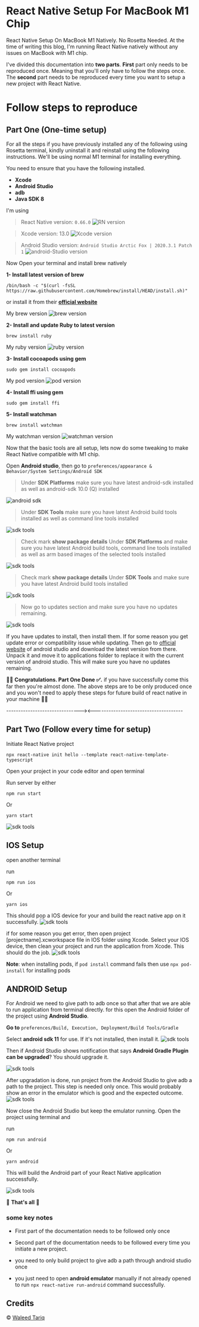 # React Native Setup For MacBook M1 Chip

React Native Setup On MacBook M1 Natively. No Rosetta Needed.
At the time of writing this blog, I'm running React Native natively without any issues on MacBook with M1 chip.

I've divided this documentation into **two parts**. **First** part only needs to be reproduced once. Meaning that you'll only have to follow the steps once. The **second** part needs to be reproduced every time you want to setup a new project with React Native.


# Follow steps to reproduce

## Part One (One-time setup)

For all the steps if you have previously installed any of the following using Rosetta terminal, kindly uninstall it and reinstall using the following instructions.
We'll be using normal M1 terminal for installing everything.

You need to ensure that you have the following installed.

- **Xcode**
- **Android Studio**
- **adb**
- **Java SDK 8**


I'm using
> React Native version: `0.66.0`
![RN version](https://firebasestorage.googleapis.com/v0/b/myfirebase-301718.appspot.com/o/github%2Freact-native-m1-setup%2Frn-version.png?alt=media&token=4c4f3422-a629-4715-9805-6123ae011fac)

> Xcode version: 13.0
![Xcode version](https://firebasestorage.googleapis.com/v0/b/myfirebase-301718.appspot.com/o/github%2Freact-native-m1-setup%2Fxcode-version.png?alt=media&token=71b8f56f-cf09-41e9-9552-42437b3c1ede)


> Android Studio version: `Android Studio Arctic Fox | 2020.3.1 Patch 1`
![android-Studio version](https://firebasestorage.googleapis.com/v0/b/myfirebase-301718.appspot.com/o/github%2Freact-native-m1-setup%2Fandroid-studio-version.png?alt=media&token=31e1a9aa-0001-414d-98a5-c91d836cf4ed)

Now Open your terminal and install brew natively

**1- Install latest version of brew**

    /bin/bash -c "$(curl -fsSL https://raw.githubusercontent.com/Homebrew/install/HEAD/install.sh)"

or install it from their **[official website](https://brew.sh/)**

My brew version
![brew version](https://firebasestorage.googleapis.com/v0/b/myfirebase-301718.appspot.com/o/github%2Freact-native-m1-setup%2Fbrew-version.png?alt=media&token=e653ca00-df87-4564-8e01-aefe4f174acf
)

**2- Install and update Ruby to latest version**

    brew install ruby

My ruby version
![ruby version](https://firebasestorage.googleapis.com/v0/b/myfirebase-301718.appspot.com/o/github%2Freact-native-m1-setup%2Fruby-version.png?alt=media&token=aff71b94-b5c2-462a-8c9d-acc0b5f7c88b)

**3- Install cocoapods using gem**

    sudo gem install cocoapods

My pod version
![pod version](https://firebasestorage.googleapis.com/v0/b/myfirebase-301718.appspot.com/o/github%2Freact-native-m1-setup%2Fpod-version.png?alt=media&token=8263935d-8c85-4f1d-a7ec-a72d6e5a6eb4)


**4- Install ffi using gem**

    sudo gem install ffi

**5- Install watchman**

    brew install watchman

My watchman version
![watchman version](https://firebasestorage.googleapis.com/v0/b/myfirebase-301718.appspot.com/o/github%2Freact-native-m1-setup%2Fwatchman-version.png?alt=media&token=89316da7-148d-4819-8810-a6f49e3d3717)

Now that the basic tools are all setup, lets now do some tweaking to make React Native compatible with M1 chip.

Open **Android studio**, then go to `preferences/appearance & Behavior/System Settings/Android SDK`

> Under **SDK Platforms** make sure you have latest android-sdk installed as well as android-sdk 10.0 (Q) installed

![android sdk](https://firebasestorage.googleapis.com/v0/b/myfirebase-301718.appspot.com/o/github%2Freact-native-m1-setup%2Fandroid-sdk.png?alt=media&token=9daa56c3-b33a-43a7-9a9a-a6c5f0a42bba)


> Under **SDK Tools** make sure you have latest Android build tools installed as well as command line tools installed

![sdk tools](https://firebasestorage.googleapis.com/v0/b/myfirebase-301718.appspot.com/o/github%2Freact-native-m1-setup%2Fsdk-tools.png?alt=media&token=26a9fefd-5ff1-4119-b9bd-1aa64acd3475
)

> Check mark **show package details** Under **SDK Platforms** and make sure you have latest Android build tools, command line tools installed as well as arm based images of the selected tools installed

![sdk tools](https://firebasestorage.googleapis.com/v0/b/myfirebase-301718.appspot.com/o/github%2Freact-native-m1-setup%2Fsdk-platform-packages.png?alt=media&token=5841c913-93fb-4315-91b8-c5b16dbfe9f4)

> Check mark **show package details** Under **SDK Tools** and make sure you have latest Android build tools installed

![sdk tools](https://firebasestorage.googleapis.com/v0/b/myfirebase-301718.appspot.com/o/github%2Freact-native-m1-setup%2Fsdk-tools-packages.png?alt=media&token=b226e453-1f9d-41d7-b731-fa063180718d)


> Now go to updates section and make sure you have no updates remaining. 

![sdk tools](https://firebasestorage.googleapis.com/v0/b/myfirebase-301718.appspot.com/o/github%2Freact-native-m1-setup%2Fupdates.png?alt=media&token=b5a7ac08-e799-41a2-80fc-a550442421bb)


If you have updates to install, then install them. If for some reason you get update error or compatibility issue while updating. Then go to [official website](https://developer.android.com/studio) of android studio and download the latest version from there. Unpack it and move it to applications folder to replace it with the current version of android studio. This will make sure you have no updates remaining.


🎉🥳 **Congratulations. Part One Done ✅.** if you have successfully come this far then you're almost done. The above steps are to be only produced once and you won't need to apply these steps for future build of react native in your machine 🎉🥳

-------------------------------><-------------------------------------

## Part Two (Follow every time for setup)

Initiate React Native project

    npx react-native init hello --template react-native-template-typescript

Open your project in your code editor and open terminal


Run server by either

    npm run start

Or

    yarn start

![sdk tools](https://firebasestorage.googleapis.com/v0/b/myfirebase-301718.appspot.com/o/github%2Freact-native-m1-setup%2Fstart.png?alt=media&token=a7ce99ca-f81f-43c6-a060-71181f67ddf8)


## IOS Setup

open another terminal

run

    npm run ios

Or

    yarn ios

This should pop a IOS device for your and build the react native app on it successfully.
![sdk tools](https://firebasestorage.googleapis.com/v0/b/myfirebase-301718.appspot.com/o/github%2Freact-native-m1-setup%2Fios-success-terminal.png?alt=media&token=12292cbe-902b-4694-b367-8b8f19f90c0e)

if for some reason you get error, then open project [projectname].xcworkspace file in IOS folder using Xcode. Select your IOS device, then clean your project and run the application from Xcode.
This should do the job.
![sdk tools](https://firebasestorage.googleapis.com/v0/b/myfirebase-301718.appspot.com/o/github%2Freact-native-m1-setup%2Fios-success-xcode.png?alt=media&token=940dbf71-a5be-4e03-98ba-a8561672c36b)

**Note**: when installing pods, if `pod install` command fails then use `npx pod-install` for installing pods

## ANDROID Setup

For Android we need to give path to adb once so that after that we are able to run application from terminal directly. for this open the Android folder of the project using **Android Studio**.

**Go to** `preferences/Build, Execution, Deployment/Build Tools/Gradle`

Select **android sdk 11** for use. If it's not installed, then install it.
![sdk tools](https://firebasestorage.googleapis.com/v0/b/myfirebase-301718.appspot.com/o/github%2Freact-native-m1-setup%2Fandroid-sdk-11.png?alt=media&token=38aa74fb-b356-4ae7-8a03-a2eaa4db7c81)

Then if Android Studio shows notification that says **Android Gradle Plugin can be upgraded**? You should upgrade it.

![sdk tools](https://firebasestorage.googleapis.com/v0/b/myfirebase-301718.appspot.com/o/github%2Freact-native-m1-setup%2Fgradle-upgrade.png?alt=media&token=3a422e57-9d82-4114-bebc-c7faea916e2e)


After upgradation is done, run project from the Android Studio to give adb a path to the project. This step is needed only once.
This would probably show an error in the emulator which is good and the expected outcome.
![sdk tools](https://firebasestorage.googleapis.com/v0/b/myfirebase-301718.appspot.com/o/github%2Freact-native-m1-setup%2Fandroid-error.png?alt=media&token=57755646-2f13-41f8-a1f7-20dde35873b6)

Now close the Android Studio but keep the emulator running.
Open the project using terminal and 

run

    npm run android

Or

    yarn android


This will build the Android part of your React Native application successfully.

![sdk tools](https://firebasestorage.googleapis.com/v0/b/myfirebase-301718.appspot.com/o/github%2Freact-native-m1-setup%2Fandroid-success.png?alt=media&token=76889b4b-cf0e-483d-bc01-c12666cf9f3e)


🎉 **That's all** 🎉

### some key notes

- First part of the documentation needs to be followed only once

- Second part of the documentation needs to be followed every time you initiate a new project.

- you need to only build project to give adb a path through android studio once

- you just need to open **android emulator** manually if not already opened to run `npx react-native run-android` command successfully.

## Credits

© [Waleed Tariq](https://github.com/Waleed065)
